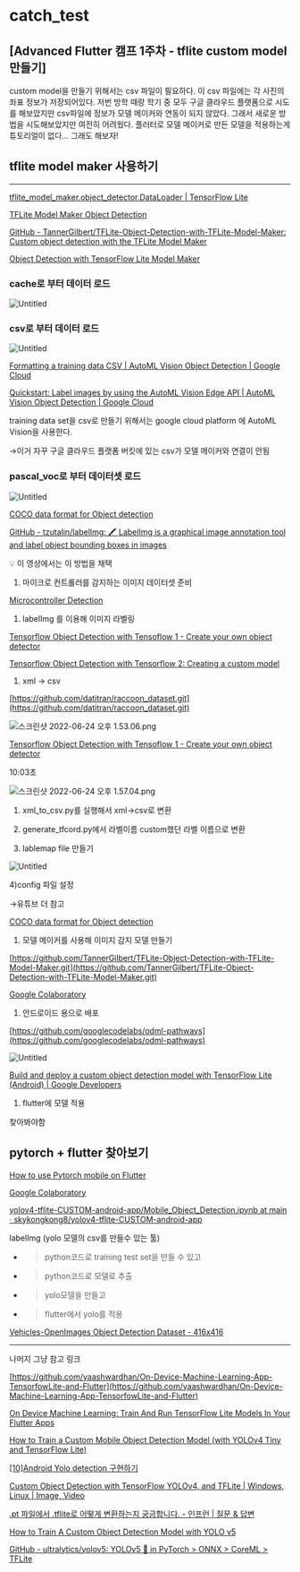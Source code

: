 # catch_test
## [Advanced Flutter 캠프 1주차 - tflite custom model 만들기]

custom model을 만들기 위해서는 csv 파일이 필요하다. 이 csv 파일에는 각 사진의 좌표 정보가 저장되어있다. 저번 방학 때랑 학기 중 모두 구글 클라우드 플랫폼으로 시도를 해보았지만 csv파일에 정보가 모델 메이커와 연동이 되지 않았다. 그래서 새로운 방법을 시도해보았지만 여전히 어려웠다. 플러터로 모델 메이커로 만든 모델을 적용하는게 튜토리얼이 없다… 그래도 해보자!

## tflite model maker 사용하기

---

[tflite_model_maker.object_detector.DataLoader | TensorFlow Lite](https://www.tensorflow.org/lite/api_docs/python/tflite_model_maker/object_detector/DataLoader#from_csv)

[TFLite Model Maker Object Detection](https://youtu.be/qukBhHIJh-k)

[GitHub - TannerGilbert/TFLite-Object-Detection-with-TFLite-Model-Maker: Custom object detection with the TFLite Model Maker](https://github.com/TannerGilbert/TFLite-Object-Detection-with-TFLite-Model-Maker)

[Object Detection with TensorFlow Lite Model Maker](https://www.tensorflow.org/lite/models/modify/model_maker/object_detection)

### cache로 부터  데이터 로드

![Untitled](https://s3-us-west-2.amazonaws.com/secure.notion-static.com/a3caa477-e53a-4cda-8752-1e824bd6f581/Untitled.png)

### csv로 부터 데이터 로드

![Untitled](https://s3-us-west-2.amazonaws.com/secure.notion-static.com/9bcef103-f54f-4867-80ae-270f82d1a1dc/Untitled.png)

[Formatting a training data CSV | AutoML Vision Object Detection | Google Cloud](https://cloud.google.com/vision/automl/object-detection/docs/csv-format)

[Quickstart: Label images by using the AutoML Vision Edge API | AutoML Vision Object Detection | Google Cloud](https://cloud.google.com/vision/automl/object-detection/docs/label-images-edge-model#preparing_a_dataset)

training data set을 csv로 만들기 위해서는 google cloud platform 에 AutoML Vision을 사용한다.

→이거 자꾸 구글 클라우드 플랫폼 버킷에 있는 csv가 모델 메이커와 연결이 안됨

### **pascal_voc로 부터 데이터셋 로드**

![Untitled](https://s3-us-west-2.amazonaws.com/secure.notion-static.com/5bfccdf9-c212-4896-a143-14b029524fc0/Untitled.png)

[COCO data format for Object detection](https://towardsdatascience.com/coco-data-format-for-object-detection-a4c5eaf518c5)

[GitHub - tzutalin/labelImg: 🖍️ LabelImg is a graphical image annotation tool and label object bounding boxes in images](https://github.com/tzutalin/labelImg)

<aside>
💡 이 영상에서는 이 방법을 채택

</aside>

1. 마이크로 컨트롤러를 감지하는 이미지 데이터셋 준비

[Microcontroller Detection](https://www.kaggle.com/datasets/tannergi/microcontroller-detection/code)

1. labelImg 를 이용해 이미지 라벨링

[Tensorflow Object Detection with Tensoflow 1 - Create your own object detector](https://youtu.be/HjiBbChYRDw)

[Tensorflow Object Detection with Tensorflow 2: Creating a custom model](https://gilberttanner.com/blog/tensorflow-object-detection-with-tensorflow-2-creating-a-custom-model/)

1. xml → csv

[https://github.com/datitran/raccoon_dataset.git](https://github.com/datitran/raccoon_dataset.git)

![스크린샷 2022-06-24 오후 1.53.06.png](https://s3-us-west-2.amazonaws.com/secure.notion-static.com/2f0e8279-ea33-444c-8a33-5269ee1380e3/스크린샷_2022-06-24_오후_1.53.06.png)

[Tensorflow Object Detection with Tensoflow 1 - Create your own object detector](https://youtu.be/HjiBbChYRDw)

10:03초

![스크린샷 2022-06-24 오후 1.57.04.png](https://s3-us-west-2.amazonaws.com/secure.notion-static.com/9e31275b-c3df-4aa1-b0dd-7b646e70338d/스크린샷_2022-06-24_오후_1.57.04.png)

1) xml_to_csv.py를 실행해서 xml→csv로 변환

2) generate_tfcord.py에서 라벨이름 custom했던 라벨 이름으로 변환

3) lablemap file 만들기

![Untitled](https://s3-us-west-2.amazonaws.com/secure.notion-static.com/d949b8ce-a259-445d-ad31-b1790043acd3/Untitled.png)

4)config 파일 설정

→유튜브 더 참고

[COCO data format for Object detection](https://towardsdatascience.com/coco-data-format-for-object-detection-a4c5eaf518c5)

1. 모델 메이커를 사용해 이미지 감지 모델 만들기

[https://github.com/TannerGilbert/TFLite-Object-Detection-with-TFLite-Model-Maker.git](https://github.com/TannerGilbert/TFLite-Object-Detection-with-TFLite-Model-Maker.git)

[Google Colaboratory](https://colab.research.google.com/github/TannerGilbert/TFLite-Object-Detection-with-TFLite-Model-Maker/blob/master/Train_custom_object_detector_with_TFLite_Model_Maker.ipynb)

1. 안드로이드 용으로 배포

[https://github.com/googlecodelabs/odml-pathways](https://github.com/googlecodelabs/odml-pathways)

![Untitled](https://s3-us-west-2.amazonaws.com/secure.notion-static.com/9f22f62c-52b4-4284-9c31-4d286195c029/Untitled.png)

[Build and deploy a custom object detection model with TensorFlow Lite (Android) | Google Developers](https://developers.google.com/codelabs/tflite-object-detection-android#4)

1. flutter에 모델 적용

찾아봐야함

## pytorch + flutter 찾아보기

[How to use Pytorch mobile on Flutter](https://dev.to/ramgendeploy/how-to-use-pytorch-mobile-on-flutter-1827)

[Google Colaboratory](https://colab.research.google.com/drive/1IHpT1Cv17bJVleWBEyRifGJiPyFFVv0o?usp=sharing#scrollTo=Das7YGgqmSUL)

[yolov4-tflite-CUSTOM-android-app/Mobile_Object_Detection.ipynb at main · skykongkong8/yolov4-tflite-CUSTOM-android-app](https://github.com/skykongkong8/yolov4-tflite-CUSTOM-android-app/blob/main/Mobile_Object_Detection.ipynb)

labelImg (yolo 모델의 csv를 만들수 있는 툴)

- > python코드로 training test set을 만들 수 있고
- > python코드로 모델로 추출
- > yolo모델을 만들고
- > flutter에서 yolo를 적용

[Vehicles-OpenImages Object Detection Dataset - 416x416](https://public.roboflow.com/object-detection/vehicles-openimages/1)

---

나머지 그냥 참고 링크

[https://github.com/yaashwardhan/On-Device-Machine-Learning-App-TensorfowLite-and-Flutter](https://github.com/yaashwardhan/On-Device-Machine-Learning-App-TensorfowLite-and-Flutter)

[On Device Machine Learning: Train And Run TensorFlow Lite Models In Your Flutter Apps](https://medium.com/google-cloud/on-device-machine-learning-train-and-run-tensorflow-lite-models-in-your-flutter-apps-15ea796e5ad4)

[How to Train a Custom Mobile Object Detection Model (with YOLOv4 Tiny and TensorFlow Lite)](https://blog.roboflow.com/how-to-train-a-custom-mobile-object-detection-model/)

[[10]Android Yolo detection 구현하기](https://sj-d.tistory.com/17)

[Custom Object Detection with TensorFlow YOLOv4, and TFLite | Windows, Linux | Image, Video](https://youtu.be/vzTCJM18uoM)

[.pt 파일에서 .tflite로 어떻게 변환하는지 궁금합니다. - 인프런 | 질문 & 답변](https://www.inflearn.com/questions/315531)

[How to Train A Custom Object Detection Model with YOLO v5](https://towardsdatascience.com/how-to-train-a-custom-object-detection-model-with-yolo-v5-917e9ce13208)

[GitHub - ultralytics/yolov5: YOLOv5 🚀 in PyTorch > ONNX > CoreML > TFLite](https://github.com/ultralytics/yolov5#tutorials)
